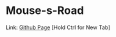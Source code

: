 # Mouse-s-Road
Link: [Github Page](https://pineapplesofjustice.github.io/Mouse-s-Road/ "Mouse's Road") [Hold Ctrl for New Tab]
